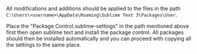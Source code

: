 All modifications and additions should be applied to the files in the path `C:\Users\<username>\AppData\Roaming\Sublime Text 3\Packages\User`.

Place the "Package Control.sublime-settings" in the path mentioned above first then open sublime text and install the package control.
All packages should then be installed automatically and you can proceed with copying all the settings to the same place.